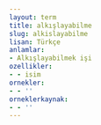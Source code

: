 ```yaml
---
layout: term
title: alkışlayabilme
slug: alkislayabilme
lisan: Türkçe
anlamlar:
- Alkışlayabilmek işi
ozellikler:
- - isim
ornekler:
- - ''
orneklerkaynak:
- - ''
---
```

